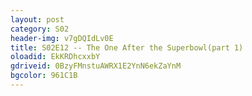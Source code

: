 ```yaml
---
layout: post 
category: S02 
header-img: v7gDQIdLv0E 
title: S02E12 -- The One After the Superbowl(part 1) 
oloadid: EkKRDhcxxbY 
gdriveid: 0BzyFMnstuAWRX1E2YnN6ekZaYnM 
bgcolor: 961C1B
--- 
```

<!--more--> 
